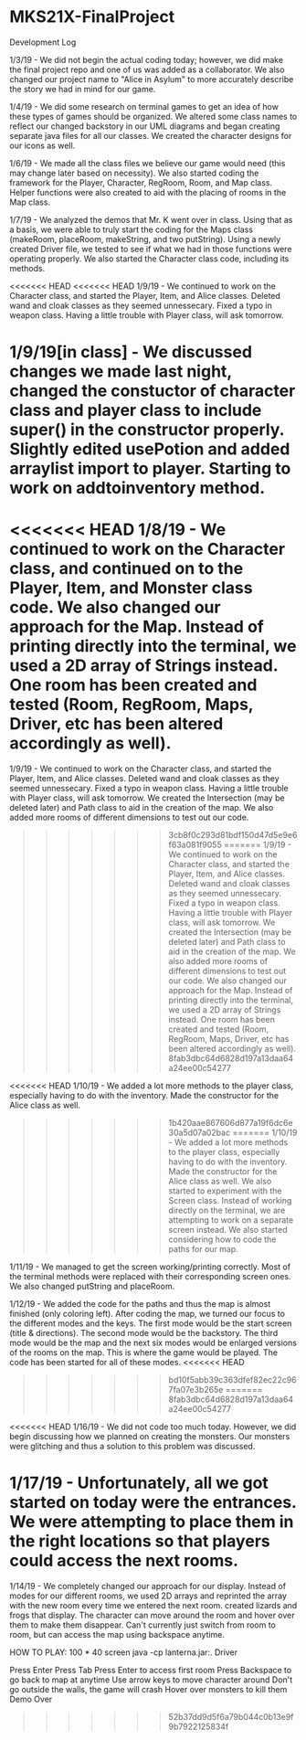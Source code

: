 # MKS21X-FinalProject

Development Log

1/3/19 - We did not begin the actual coding today; however, we did make the final project repo and one of us was added as a collaborator. We also changed our project name to "Alice in Asylum" to more accurately describe the story we had in mind for our game.

1/4/19 - We did some research on terminal games to get an idea of how these types of games should be organized.  We altered some class names to reflect our changed backstory in our UML diagrams and began creating separate java files for all our classes.  We created the character designs for our icons as well.

1/6/19 - We made all the class files we believe our game would need (this may change later based on necessity).  We also started coding the framework for the Player, Character, RegRoom, Room, and Map class.  Helper functions were also created to aid with the placing of rooms in the Map class.

1/7/19 - We analyzed the demos that Mr. K went over in class. Using that as a basis, we were able to truly start the coding for the Maps class (makeRoom, placeRoom, makeString, and two putString).  Using a newly created Driver file, we tested to see if what we had in those functions were operating properly. We also started the Character class code, including its methods.

<<<<<<< HEAD
<<<<<<< HEAD
1/9/19 - We continued to work on the Character class, and started the Player, Item, and Alice classes. Deleted wand and cloak classes as they seemed unnessecary. Fixed a typo in weapon class. Having a little trouble with Player class, will ask tomorrow.

1/9/19[in class] - We discussed changes we made last night, changed the constuctor of character class and player class to include super() in the constructor properly. Slightly edited usePotion and added arraylist import to player. Starting to work on addtoinventory method.
=======
<<<<<<< HEAD
1/8/19 - We continued to work on the Character class, and continued on to the Player, Item, and Monster class code.  We also changed our approach for the Map.  Instead of printing directly into the terminal, we used a 2D array of Strings instead.  One room has been created and tested (Room, RegRoom, Maps, Driver, etc has been altered accordingly as well).
=======
1/9/19 - We continued to work on the Character class, and started the Player, Item, and Alice classes. Deleted wand and cloak classes as they seemed unnessecary. Fixed a typo in weapon class. Having a little trouble with Player class, will ask tomorrow.  We created the Intersection (may be deleted later) and Path class to aid in the creation of the map.  We also added more rooms of different dimensions to test out our code.
>>>>>>> 3cb8f0c293d81bdf150d47d5e9e6f63a081f9055
=======
1/9/19 - We continued to work on the Character class, and started the Player, Item, and Alice classes. Deleted wand and cloak classes as they seemed unnessecary. Fixed a typo in weapon class. Having a little trouble with Player class, will ask tomorrow.  We created the Intersection (may be deleted later) and Path class to aid in the creation of the map.  We also added more rooms of different dimensions to test out our code. We also changed our approach for the Map.  Instead of printing directly into the terminal, we used a 2D array of Strings instead.  One room has been created and tested (Room, RegRoom, Maps, Driver, etc has been altered accordingly as well).
>>>>>>> 8fab3dbc64d6828d197a13daa64a24ee00c54277

<<<<<<< HEAD
1/10/19 - We added a lot more methods to the player class, especially having to do with the inventory. Made the constructor for the Alice class as well.
>>>>>>> 1b420aae867606d877a19f6dc6e30a5d07a02bac
=======
1/10/19 - We added a lot more methods to the player class, especially having to do with the inventory. Made the constructor for the Alice class as well.  We also started to experiment with the Screen class.  Instead of working directly on the terminal, we are attempting to work on a separate screen instead.  We also started considering how to code the paths for our map.

1/11/19 - We managed to get the screen working/printing correctly.  Most of the terminal methods were replaced with their corresponding screen ones.  We also changed putString and placeRoom.

1/12/19 - We added the code for the paths and thus the map is almost finished (only coloring left).  After coding the map, we turned our focus to the different modes and the keys.  The first mode would be the start screen (title & directions).  The second mode would be the backstory.  The third mode would be the map and the next six modes would be enlarged versions of the rooms on the map.  This is where the game would be played.  The code has been started for all of these modes.
<<<<<<< HEAD

>>>>>>> bd10f5abb39c363dfef82ec22c967fa07e3b265e
=======
>>>>>>> 8fab3dbc64d6828d197a13daa64a24ee00c54277

<<<<<<< HEAD
1/16/19 - We did not code too much today.  However, we did begin discussing how we planned on creating the monsters.  Our monsters were glitching and thus a solution to this problem was discussed.

1/17/19 - Unfortunately, all we got started on today were the entrances.  We were attempting to place them in the right locations so that players could access the next rooms.
=======
1/14/19 - We completely changed our approach for our display.  Instead of modes for our different rooms, we used 2D arrays and reprinted the array with the new room every time we entered the next room. created lizards and frogs that display. The character can move around the room and hover over them to make them disappear. Can't currently just switch from room to room, but can access the map using backspace anytime.

HOW TO PLAY:
100 * 40 screen
java -cp lanterna.jar:. Driver

Press Enter
Press Tab
Press Enter to access first room
Press Backspace to go back to map at anytime
Use arrow keys to move character around
Don't go outside the walls, the game will crash
Hover over monsters to kill them
Demo Over
>>>>>>> 52b37dd9d5f6a79b044c0b13e9f9b7922125834f

